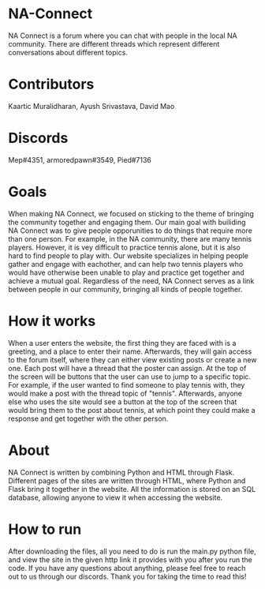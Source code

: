 # NA-Connect
NA Connect is a forum where you can chat with people in the local NA community. There are different threads which represent different conversations about different topics.

# Contributors
Kaartic Muralidharan, Ayush Srivastava, David Mao
# Discords
Mep#4351, armoredpawn#3549, Pied#7136

# Goals
When making NA Connect, we focused on sticking to the theme of bringing the community together and engaging them. Our main goal with builiding NA Connect was to give people opporunities to do things that require more than one person. For example, in the NA community, there are many tennis players. However, it is vey difficult to practice tennis alone, but it is also hard to find people to play with. Our website specializes in helping people gather and engage with eachother, and can help two tennis players who would have otherwise been unable to play and practice get together and achieve a mutual goal. Regardless of the need, NA Connect serves as a link between people in our community, bringing all kinds of people together.

# How it works
When a user enters the website, the first thing they are faced with is a greeting, and a place to enter their name. Afterwards, they will gain access to the forum itself, where they can either view existing posts or create a new one. Each post will have a thread that the poster can assign. At the top of the screen will be buttons that the user can use to jump to a specific topic. For example, if the user wanted to find someone to play tennis with, they would make a post with the thread topic of "tennis". Afterwards, anyone else who uses the site would see a button at the top of the screen that would bring them to the post about tennis, at which point they could make a response and get together with the other person.

# About
NA Connect is written by combining Python and HTML through Flask. Different pages of the sites are written through HTML, where Python and Flask bring it together in the website. All the information is stored on an SQL database, allowing anyone to view it when accessing the website.

# How to run
After downloading the files, all you need to do is run the main.py python file, and view the site in the given http link it provides with you after you run the code. If you have any questions about anything, please feel free to reach out to us through our discords. Thank you for taking the time to read this!
